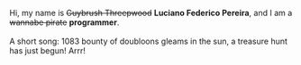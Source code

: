 Hi, my name is ~~Guybrush Threepwood~~ **Luciano Federico Pereira**, and I am a ~~wannabe pirate~~ **programmer**.<br><br>A short song: 1083 bounty of doubloons gleams in the sun, a treasure hunt has just begun! Arrr!
